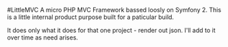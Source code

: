 #LittleMVC
A micro PHP MVC Framework bassed loosly on Symfony 2. This is a little internal product purpose built for a paticular build. 

It does only what it does for that one project - render out json. I'll add to it over time as need arises.
